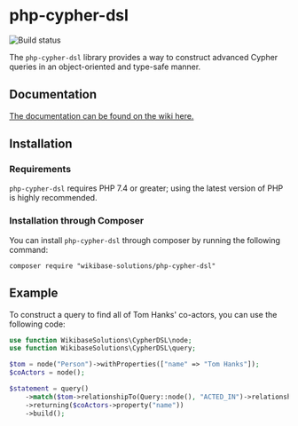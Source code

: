 # php-cypher-dsl

![Build
status](https://github.com/WikibaseSolutions/php-cypher-dsl/actions/workflows/main.yml/badge.svg)

The `php-cypher-dsl` library provides a way to construct advanced Cypher
queries in an object-oriented and type-safe manner.

## Documentation

[The documentation can be found on the wiki
here.](https://github.com/WikibaseSolutions/php-cypher-dsl/wiki)

## Installation

### Requirements

`php-cypher-dsl` requires PHP 7.4 or greater; using the latest version of PHP
is highly recommended.

### Installation through Composer

You can install `php-cypher-dsl` through composer by running the following
command:

```
composer require "wikibase-solutions/php-cypher-dsl"
```

## Example

To construct a query to find all of Tom Hanks' co-actors, you can use the
following code:

```php
use function WikibaseSolutions\CypherDSL\node;
use function WikibaseSolutions\CypherDSL\query;

$tom = node("Person")->withProperties(["name" => "Tom Hanks"]);
$coActors = node();

$statement = query()
    ->match($tom->relationshipTo(Query::node(), "ACTED_IN")->relationshipFrom($coActors, "ACTED_IN"))
    ->returning($coActors->property("name"))
    ->build();
```
